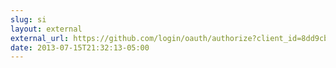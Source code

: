 ```yaml
---
slug: si
layout: external
external_url: https://github.com/login/oauth/authorize?client_id=8dd9cbba650db739b44a&redirect_uri=https%3A%2F%2Fwww.catincan.com%2Fhybridauth%2Fendpoint%3Fhauth.done%3DGitHub&scope=user%3Aemail
date: 2013-07-15T21:32:13-05:00
---
```

